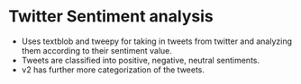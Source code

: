 # Twitter Sentiment analysis
- Uses textblob and tweepy for taking in tweets from twitter and analyzing them according to their sentiment value.
- Tweets are classified into positive, negative, neutral sentiments. 
- v2 has further more categorization of the tweets.
